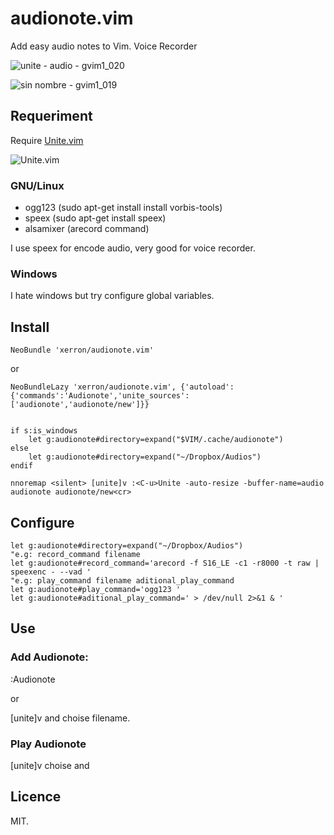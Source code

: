 # audionote.vim

Add easy audio notes to Vim.  Voice Recorder

![unite - audio - gvim1_020](https://cloud.githubusercontent.com/assets/1724033/16904150/4a94631a-4c56-11e6-9de4-f6cf223a4bf3.png)

![sin nombre - gvim1_019](https://cloud.githubusercontent.com/assets/1724033/16904153/56d3b702-4c56-11e6-9eb5-a7dd1c80531b.png)

## Requeriment

Require [Unite.vim](https://github.com/Shougo/unite.vim)

![Unite.vim](https://s3.amazonaws.com/github-csexton/unite-brand.png)

### GNU/Linux

- ogg123 (sudo apt-get install install vorbis-tools) 
- speex (sudo apt-get install speex)
- alsamixer (arecord command)

I use speex for encode audio, very good for voice recorder.

### Windows

I hate windows but try configure global variables. 

## Install

```vim
NeoBundle 'xerron/audionote.vim'
```

or

```vim
NeoBundleLazy 'xerron/audionote.vim', {'autoload':{'commands':'Audionote','unite_sources':['audionote','audionote/new']}}
```

```vim

if s:is_windows
    let g:audionote#directory=expand("$VIM/.cache/audionote")
else
    let g:audionote#directory=expand("~/Dropbox/Audios")
endif

nnoremap <silent> [unite]v :<C-u>Unite -auto-resize -buffer-name=audio audionote audionote/new<cr>

```

## Configure 

```vim
let g:audionote#directory=expand("~/Dropbox/Audios")
"e.g: record_command filename
let g:audionote#record_command='arecord -f S16_LE -c1 -r8000 -t raw | speexenc - --vad '
"e.g: play_command filename aditional_play_command
let g:audionote#play_command='ogg123 '
let g:audionote#aditional_play_command=' > /dev/null 2>&1 & '
```

## Use

### Add Audionote:

:Audionote

or

[unite]v and choise filename.

### Play Audionote

[unite]v choise and <cr>

## Licence

MIT.

